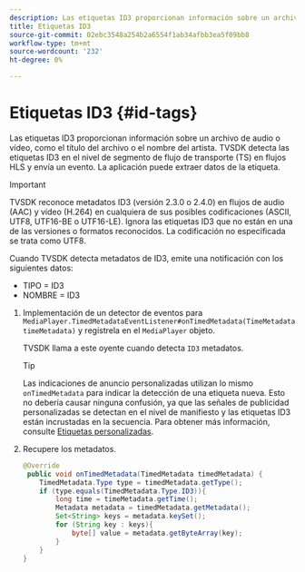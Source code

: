 ```yaml
---
description: Las etiquetas ID3 proporcionan información sobre un archivo de audio o vídeo, como el título del archivo o el nombre del artista. TVSDK detecta las etiquetas ID3 en el nivel de segmento de flujo de transporte (TS) en flujos HLS y envía un evento. La aplicación puede extraer datos de la etiqueta.
title: Etiquetas ID3
source-git-commit: 02ebc3548a254b2a6554f1ab34afbb3ea5f09bb8
workflow-type: tm+mt
source-wordcount: '232'
ht-degree: 0%

---
```


# Etiquetas ID3 {#id-tags}

Las etiquetas ID3 proporcionan información sobre un archivo de audio o vídeo, como el título del archivo o el nombre del artista. TVSDK detecta las etiquetas ID3 en el nivel de segmento de flujo de transporte (TS) en flujos HLS y envía un evento. La aplicación puede extraer datos de la etiqueta.

>[!IMPORTANT]
>
>TVSDK reconoce metadatos ID3 (versión 2.3.0 o 2.4.0) en flujos de audio (AAC) y vídeo (H.264) en cualquiera de sus posibles codificaciones (ASCII, UTF8, UTF16-BE o UTF16-LE). Ignora las etiquetas ID3 que no están en una de las versiones o formatos reconocidos. La codificación no especificada se trata como UTF8.

Cuando TVSDK detecta metadatos de ID3, emite una notificación con los siguientes datos:

* TIPO = ID3
* NOMBRE = ID3

1. Implementación de un detector de eventos para `MediaPlayer.TimedMetadataEventListener#onTimedMetadata(TimeMetadata timeMetadata)` y regístrela en el `MediaPlayer` objeto.

   TVSDK llama a este oyente cuando detecta `ID3` metadatos.

   >[!TIP]
   >
   >Las indicaciones de anuncio personalizadas utilizan lo mismo `onTimedMetadata` para indicar la detección de una etiqueta nueva. Esto no debería causar ninguna confusión, ya que las señales de publicidad personalizadas se detectan en el nivel de manifiesto y las etiquetas ID3 están incrustadas en la secuencia. Para obtener más información, consulte [Etiquetas personalizadas](../../tvsdk-3x-android-prog/android-3x-advertising/ad-insertion/custom-tags-configure/android-3x-custom-tags-configure.md).

1. Recupere los metadatos.

   ```java
   @Override 
    public void onTimedMetadata(TimedMetadata timedMetadata) { 
       TimedMetadata.Type type = timedMetadata.getType(); 
       if (type.equals(TimedMetadata.Type.ID3)){ 
           long time = timeMetadata.getTime(); 
           Metadata metadata = timedMetadata.getMetadata(); 
           Set<String> keys = metadata.keySet(); 
           for (String key : keys){ 
               byte[] value = metadata.getByteArray(key); 
           } 
       } 
   }
   ```
